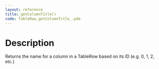 ```yaml
---
layout: reference
title: getColumnTitle()
code: TableRow_getColumnTitle_.pde
---
```


# Description

Returns the name for a column in a TableRow based on its ID (e.g. 0, 1, 2, etc.) 

